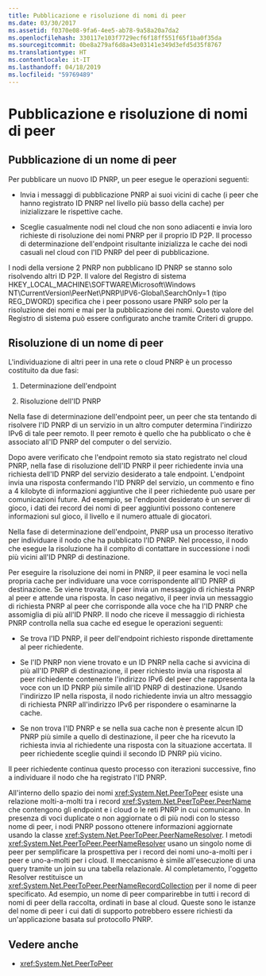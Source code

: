 ```yaml
---
title: Pubblicazione e risoluzione di nomi di peer
ms.date: 03/30/2017
ms.assetid: f0370e08-9fa6-4ee5-ab78-9a58a20a7da2
ms.openlocfilehash: 330117e103f7729ecf6f18ff551f65f1ba0f35da
ms.sourcegitcommit: 0be8a279af6d8a43e03141e349d3efd5d35f8767
ms.translationtype: HT
ms.contentlocale: it-IT
ms.lasthandoff: 04/18/2019
ms.locfileid: "59769489"
---
```

# <a name="peer-name-publication-and-resolution"></a>Pubblicazione e risoluzione di nomi di peer

## <a name="publishing-a-peer-name"></a>Pubblicazione di un nome di peer  

 Per pubblicare un nuovo ID PNRP, un peer esegue le operazioni seguenti:  
  
-   Invia i messaggi di pubblicazione PNRP ai suoi vicini di cache (i peer che hanno registrato ID PNRP nel livello più basso della cache) per inizializzare le rispettive cache.  
  
-   Sceglie casualmente nodi nel cloud che non sono adiacenti e invia loro richieste di risoluzione dei nomi PNRP per il proprio ID P2P. Il processo di determinazione dell'endpoint risultante inizializza le cache dei nodi casuali nel cloud con l'ID PNRP del peer di pubblicazione.  
  
I nodi della versione 2 PNRP non pubblicano ID PNRP se stanno solo risolvendo altri ID P2P. Il valore del Registro di sistema HKEY_LOCAL_MACHINE\SOFTWARE\Microsoft\Windows NT\CurrentVersion\PeerNet\PNRP\IPV6-Global\SearchOnly=1 (tipo REG_DWORD) specifica che i peer possono usare PNRP solo per la risoluzione dei nomi e mai per la pubblicazione dei nomi. Questo valore del Registro di sistema può essere configurato anche tramite Criteri di gruppo.  
  
## <a name="resolving-a-peer-name"></a>Risoluzione di un nome di peer

 L'individuazione di altri peer in una rete o cloud PNRP è un processo costituito da due fasi:  
  
1. Determinazione dell'endpoint  
  
2. Risoluzione dell'ID PNRP  
  
 Nella fase di determinazione dell'endpoint peer, un peer che sta tentando di risolvere l'ID PNRP di un servizio in un altro computer determina l'indirizzo IPv6 di tale peer remoto.  Il peer remoto è quello che ha pubblicato o che è associato all'ID PNRP del computer o del servizio.  
  
 Dopo avere verificato che l'endpoint remoto sia stato registrato nel cloud PNRP, nella fase di risoluzione dell'ID PNRP il peer richiedente invia una richiesta dell'ID PNRP del servizio desiderato a tale endpoint. L'endpoint invia una risposta confermando l'ID PNRP del servizio, un commento e fino a 4 kilobyte di informazioni aggiuntive che il peer richiedente può usare per comunicazioni future. Ad esempio, se l'endpoint desiderato è un server di gioco, i dati dei record dei nomi di peer aggiuntivi possono contenere informazioni sul gioco, il livello e il numero attuale di giocatori.  
  
 Nella fase di determinazione dell'endpoint, PNRP usa un processo iterativo per individuare il nodo che ha pubblicato l'ID PNRP. Nel processo, il nodo che esegue la risoluzione ha il compito di contattare in successione i nodi più vicini all'ID PNRP di destinazione.  
  
 Per eseguire la risoluzione dei nomi in PNRP, il peer esamina le voci nella propria cache per individuare una voce corrispondente all'ID PNRP di destinazione. Se viene trovata, il peer invia un messaggio di richiesta PNRP al peer e attende una risposta. In caso negativo, il peer invia un messaggio di richiesta PNRP al peer che corrisponde alla voce che ha l'ID PNRP che assomiglia di più all'ID PNRP. Il nodo che riceve il messaggio di richiesta PNRP controlla nella sua cache ed esegue le operazioni seguenti:  
  
-   Se trova l'ID PNRP, il peer dell'endpoint richiesto risponde direttamente al peer richiedente.  
  
-   Se l'ID PNRP non viene trovato e un ID PNRP nella cache si avvicina di più all'ID PNRP di destinazione, il peer richiesto invia una risposta al peer richiedente contenente l'indirizzo IPv6 del peer che rappresenta la voce con un ID PNRP più simile all'ID PNRP di destinazione. Usando l'indirizzo IP nella risposta, il nodo richiedente invia un altro messaggio di richiesta PNRP all'indirizzo IPv6 per rispondere o esaminarne la cache.  
  
-   Se non trova l'ID PNRP e se nella sua cache non è presente alcun ID PNRP più simile a quello di destinazione, il peer che ha ricevuto la richiesta invia al richiedente una risposta con la situazione accertata. Il peer richiedente sceglie quindi il secondo ID PNRP più vicino.  
  
Il peer richiedente continua questo processo con iterazioni successive, fino a individuare il nodo che ha registrato l'ID PNRP.  
  
 All'interno dello spazio dei nomi <xref:System.Net.PeerToPeer> esiste una relazione molti-a-molti tra i record <xref:System.Net.PeerToPeer.PeerName> che contengono gli endpoint e i cloud o le reti PNRP in cui comunicano. In presenza di voci duplicate o non aggiornate o di più nodi con lo stesso nome di peer, i nodi PNRP possono ottenere informazioni aggiornate usando la classe <xref:System.Net.PeerToPeer.PeerNameResolver>. I metodi <xref:System.Net.PeerToPeer.PeerNameResolver> usano un singolo nome di peer per semplificare la prospettiva per i record dei nomi uno-a-molti per i peer e uno-a-molti per i cloud. Il meccanismo è simile all'esecuzione di una query tramite un join su una tabella relazionale. Al completamento, l'oggetto Resolver restituisce un <xref:System.Net.PeerToPeer.PeerNameRecordCollection> per il nome di peer specificato.  Ad esempio, un nome di peer comparirebbe in tutti i record di nomi di peer della raccolta, ordinati in base al cloud. Queste sono le istanze del nome di peer i cui dati di supporto potrebbero essere richiesti da un'applicazione basata sul protocollo PNRP.  
  
## <a name="see-also"></a>Vedere anche

- <xref:System.Net.PeerToPeer>
